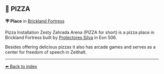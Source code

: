## 🍕 PIZZA

**🪧 Place** in [Brickland Fortress](../refs/brickland_fortress.md)

Pizza Installation Zesty Zahrada Arena (PIZZA for short) is a pizza place in Brickland Fortress built by [Protectores Silva](../refs/protectores_silva.md) in Eon 506.

Besides offering delicious pizzas it also has arcade games and serves as a center for freedom of speech in Zeithalt.


----------
[⬅️ Back to index](../#b910_s)